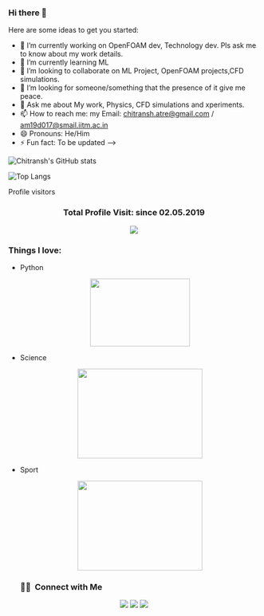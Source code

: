 ### Hi there 👋

Here are some ideas to get you started:

- 🔭 I’m currently working on OpenFOAM dev, Technology dev. Pls ask me to know about my work details.
- 🌱 I’m currently learning ML
- 👯 I’m looking to collaborate on ML Project, OpenFOAM projects,CFD simulations.
- 🤔 I’m looking for someone/something that the presence of it give me peace.
- 💬 Ask me about My work, Physics, CFD simulations and xperiments.
- 📫 How to reach me: my Email: chitransh.atre@gmail.com / am19d017@smail.iitm.ac.in
- 😄 Pronouns: He/Him
- ⚡ Fun fact: To be updated
-->

<!---![Chitransh's GitHub stats](https://github-readme-stats.vercel.app/api?username=chitransh-atre&hide=contribs,prs)

![Chitransh's GitHub stats](https://github-readme-stats.vercel.app/api?username=chitransh-atre&show_icons=true)-->

![Chitransh's GitHub stats](https://github-readme-stats.vercel.app/api?username=chitranshatre&theme=dark&show_icons=true)
  <!--- ![Chitransh's GitHub stats](https://github-readme-stats.vercel.app/api?username=chitranshatre&hide=contribs,prs&theme=gruvbox)-->

<!---[![Readme Card](https://github-readme-stats.vercel.app/api/pin/?username=chitransh-atre&repo=github-readme-stats)](https://github.com/chitransh-atre/github-readme-stats)-->


![Top Langs](https://github-readme-stats.vercel.app/api/top-langs/?username=chitranshatre&exclude_repo=github-readme-stats,chitranshatre.github.io)

Profile visitors
<h3><p align="center">Total Profile Visit: since 02.05.2019</p>
<p align="center">
    <img alingn="center" src="https://profile-counter.glitch.me/chitransh-atre/count.svg"/>
</p>

   ### Things I love:
- Python <p align="center">
   <img src="https://media.giphy.com/media/WUlplcMpOCEmTGBtBW/giphy.gif" width="200"  height="136"></p>
- Science <p align="center">
   <img src="https://media.giphy.com/media/OnJLRvXvAmvPW/giphy.gif" width="250"  height="180"></p>
- Sport <p align="center">
   <img src="https://media.giphy.com/media/PkWQsSnYDeqWjaWpoo/giphy.gif" width="250"  height="180"></p>
   
   ### 🤝🏻 &nbsp;Connect with Me

<p align="center">
<!--<a href="https://www.adityavsingh.com"><img src="https://img.shields.io/badge/-adityavsingh.com-3423A6?style=flat&logo=Google-Chrome&logoColor=white"/></a>-->
<a href="https://www.linkedin.com/in/chitransh-atre/"><img src="https://img.shields.io/badge/-Chitransh%20ATre%20?style=flat&logo=Linkedin&logoColor=white"/></a>
   <a href="https://www.instagram.com/chitransh_atre/"><img src="https://img.shields.io/badge/-@chitransh_atre-E4405F?style=flat&logo=Instagram&logoColor=white"/></a>
   <a href="https://www.facebook.com/aashu8881212/"><img src="https://img.shields.io/badge/-@Ashu-1877F2?style=flat&logo=Facebook&logoColor=white"/></a>
   
<!--<a href="mailto:avsingh@umass.edu"><img src="https://img.shields.io/badge/-avsingh@umass.edu-D14836?style=flat&logo=Gmail&logoColor=white"/></a>

<a href="https://facebook.com/AVS1508"><img src="https://img.shields.io/badge/-@AVS1508-1877F2?style=flat&logo=Facebook&logoColor=white"/></a>
<a href="https://www.pinterest.ca/AVS1508"><img src="https://img.shields.io/badge/-@AVS1508-BD081C?style=flat&logo=Pinterest&logoColor=white"/></a>
<a href="https://www.behance.net/AVS1508"><img src="https://img.shields.io/badge/-@AVS1508-1769FF?style=flat&logo=Behance&logoColor=white"/></a> -->
</p>
